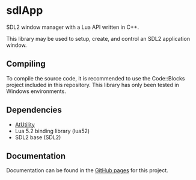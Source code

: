 # sdlApp
SDL2 window manager with a Lua API written in C++.

This library may be used to setup, create, and control an SDL2 application window.

## Compiling
To compile the source code, it is recommended to use the Code::Blocks project included in this repository. This library has only been tested in Windows environments. 

## Dependencies
- [AtUtility](https://github.com/atrapalis/AtUtility "AtUtility GitHub repository")
- Lua 5.2 binding library (lua52)
- SDL2 base (SDL2)

## Documentation
Documentation can be found in the [GitHub pages](https://antSDL2.github.io/sdlApp/) for this project.
